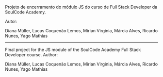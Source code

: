 Projeto de encerramento do módulo JS do curso de Full Stack Developer da SoulCode Academy.

Autor:

Diana Müller, Lucas Coquenão Lemos, Mirian Virginia, Márcia Alves, Ricardo Nunes, Yago Mathias 

------------------------------------------------------------------------------------------------------------------------

Final project for the JS module of the SoulCode Academy Full Stack Developer course.
Author:

Diana Müller, Lucas Coquenão Lemos, Mirian Virginia, Márcia Alves, Ricardo Nunes, Yago Mathias 